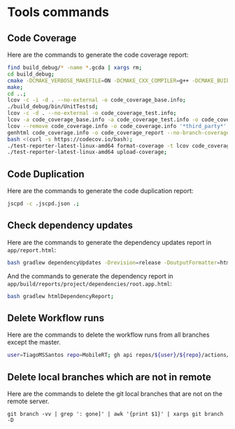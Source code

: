# Tools commands

## Code Coverage
Here are the commands to generate the code coverage report:
```bash
find build_debug/* -name *.gcda | xargs rm;
cd build_debug;
cmake -DCMAKE_VERBOSE_MAKEFILE=ON -DCMAKE_CXX_COMPILER=g++ -DCMAKE_BUILD_TYPE=debug ../app/;
make;
cd ..;
lcov -c -i -d . --no-external -o code_coverage_base.info;
./build_debug/bin/UnitTestsd;
lcov -c -d . --no-external -o code_coverage_test.info;
lcov -a code_coverage_base.info -a code_coverage_test.info -o code_coverage.info;
lcov --remove code_coverage.info -o code_coverage.info '*third_party*' '*build*';
genhtml code_coverage.info -o code_coverage_report --no-branch-coverage -t MobileRT_code_coverage;
bash <(curl -s https://codecov.io/bash);
./test-reporter-latest-linux-amd64 format-coverage -t lcov code_coverage.info;
./test-reporter-latest-linux-amd64 upload-coverage;
```

## Code Duplication
Here are the commands to generate the code duplication report:
```bash
jscpd -c .jscpd.json .;
```

## Check dependency updates
Here are the commands to generate the dependency updates report in `app/report.html`:
```bash
bash gradlew dependencyUpdates -Drevision=release -DoutputFormatter=html -DoutputDir=.;
```
And the commands to generate the dependency report in `app/build/reports/project/dependencies/root.app.html`:
```bash
bash gradlew htmlDependencyReport;
```

## Delete Workflow runs
Here are the commands to delete the workflow runs from all branches except the master.
```bash
user=TiagoMSSantos repo=MobileRT; gh api repos/${user}/${repo}/actions/runs --paginate -q '.workflow_runs[] | select(.head_branch != "master") | "\(.id)"' | xargs -n1 -I % gh api repos/${user}/${repo}/actions/runs/% -X DELETE;
```

## Delete local branches which are not in remote
Here are the commands to delete the git local branches that are not on the remote server.
```
git branch -vv | grep ': gone]' | awk '{print $1}' | xargs git branch -D
```
